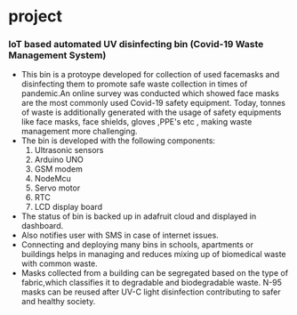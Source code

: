 # project
### IoT based automated UV disinfecting bin (Covid-19 Waste Management System)
- This bin is a protoype developed for collection of used facemasks and disinfecting them to promote safe waste collection in times of pandemic.An online survey was conducted which showed face masks are the most commonly used Covid-19 safety equipment. Today, tonnes of waste is additionally generated with the usage of safety equipments like face masks, face shields, gloves ,PPE's etc , making waste management more challenging. 
- The bin is developed with the following components:
   1. Ultrasonic sensors
   2. Arduino UNO
   3. GSM modem
   4. NodeMcu
   5. Servo motor
   6. RTC
   7. LCD display board
- The status of bin is backed up in adafruit cloud and displayed in dashboard.
- Also notifies user with SMS in case of internet issues.
- Connecting and deploying many bins in schools, apartments or buildings helps in managing and reduces mixing up of biomedical waste with common waste. 
- Masks collected from a building can be segregated based on the type of fabric,which classifies it to degradable and biodegradable waste. N-95 masks can be reused after UV-C light disinfection contributing to safer and healthy society. 
